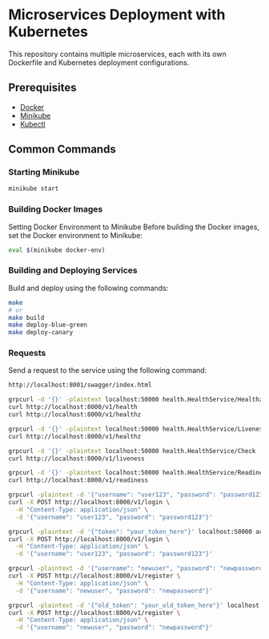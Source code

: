 # Microservices Deployment with Kubernetes

This repository contains multiple microservices, each with its own Dockerfile and Kubernetes deployment configurations. 

## Prerequisites

- [Docker](https://www.docker.com/)
- [Minikube](https://minikube.sigs.k8s.io/docs/start/)
- [Kubectl](https://kubernetes.io/docs/tasks/tools/install-kubectl/)

## Common Commands

### Starting Minikube

```sh
minikube start
```

### Building Docker Images

Setting Docker Environment to Minikube
Before building the Docker images, set the Docker environment to Minikube:

```sh
eval $(minikube docker-env)
```

### Building and Deploying Services
Build and deploy using the following commands:

```sh
make
# or 
make build
make deploy-blue-green
make deploy-canary
```

### Requests

Send a request to the service using the following command:
    
```sh
http://localhost:8001/swagger/index.html

grpcurl -d '{}' -plaintext localhost:50000 health.HealthService/Healthz
curl http://localhost:8000/v1/health
curl http://localhost:8000/v1/healthz

grpcurl -d '{}' -plaintext localhost:50000 health.HealthService/Liveness
curl http://localhost:8000/v1/healthz

grpcurl -d '{}' -plaintext localhost:50000 health.HealthService/Check
curl http://localhost:8000/v1/liveness

grpcurl -d '{}' -plaintext localhost:50000 health.HealthService/Readiness
curl http://localhost:8000/v1/readiness

grpcurl -plaintext -d '{"username": "user123", "password": "password123"}' localhost:50000 auth.AuthService/Login
curl -X POST http://localhost:8000/v1/login \
  -H "Content-Type: application/json" \
  -d '{"username": "user123", "password": "password123"}'

grpcurl -plaintext -d '{"token": "your_token_here"}' localhost:50000 auth.AuthService/Logout
curl -X POST http://localhost:8000/v1/login \
  -H "Content-Type: application/json" \
  -d '{"username": "user123", "password": "password123"}'

grpcurl -plaintext -d '{"username": "newuser", "password": "newpassword"}' localhost:50000 auth.AuthService/Register
curl -X POST http://localhost:8000/v1/register \
  -H "Content-Type: application/json" \
  -d '{"username": "newuser", "password": "newpassword"}'

grpcurl -plaintext -d '{"old_token": "your_old_token_here"}' localhost:50000 auth.AuthService/Refresh
curl -X POST http://localhost:8000/v1/register \
  -H "Content-Type: application/json" \
  -d '{"username": "newuser", "password": "newpassword"}'
```